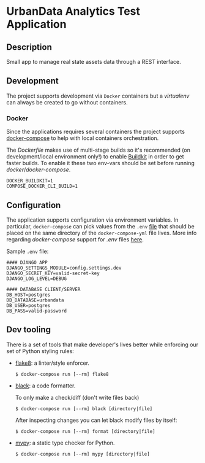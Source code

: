# UrbanData Analytics Test Application


## Description
Small app to manage real state assets data through a REST interface.


## Development
The project supports development via `Docker` containers but a *virtualenv* can
always be created to go without containers.

### Docker
Since the applications requires several containers the project supports
[docker-compose][docker-compose] to help with local containers orchestration.

The *Dockerfile* makes use of multi-stage builds so it's recommended (on
development/local environment only!) to enable [Buildkit][buildkit] in order to
get faster builds. To enable it these two env-vars should be set before running
*docker*/*docker-compose*.

```shell
DOCKER_BUILDKIT=1
COMPOSE_DOCKER_CLI_BUILD=1
```


## Configuration
The application supports configuration via environment variables. In particular,
`docker-compose` can pick values from the `.env` [file][env-files] that should
be placed on the same directory of the `docker-compose-yml` file lives. More info
regarding *docker-compose* support for *.env* files [here][env-files-compose].

Sample `.env` file:
```shell
#### DJANGO APP
DJANGO_SETTINGS_MODULE=config.settings.dev
DJANGO_SECRET_KEY=valid-secret-key
DJANGO_LOG_LEVEL=DEBUG

#### DATABASE CLIENT/SERVER
DB_HOST=postgres
DB_DATABASE=urbandata
DB_USER=postgres
DB_PASS=valid-password
```


## Dev tooling
There is a set of tools that make developer's lives better while enforcing our
set of Python styling rules:

* [flake8][flake8]: a linter/style enforcer.
  ```shell
  $ docker-compose run [--rm] flake8
  ```
* [black][black]: a code formatter.

  To only make a check/diff (don't write files back)
  ```shell
  $ docker-compose run [--rm] black [directory|file]
  ```
  After inspecting changes you can let black modify files by itself:
  ```shell
  $ docker-compose run [--rm] format [directory|file]
  ```
* [mypy][mypy]: a static type checker for Python.
  ```shell
  $ docker-compose run [--rm] mypy [directory|file]
  ```





[black]: https://github.com/psf/black
[buildkit]: https://docs.docker.com/develop/develop-images/build_enhancements/
[docker-compose]: https://docs.docker.com/compose/
[env-files]: https://vsupalov.com/docker-arg-env-variable-guide/#the-dot-env-file-env
[env-files-compose]: https://docs.docker.com/compose/env-file/
[flake8]: https://github.com/PyCQA/flake8
[mypy]: https://mypy.readthedocs.io/en/stable/
